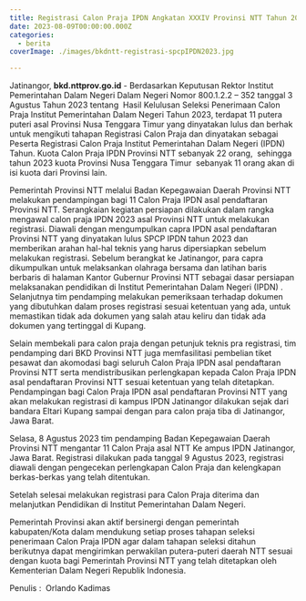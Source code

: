 ```yaml
---
title: Registrasi Calon Praja IPDN Angkatan XXXIV Provinsi NTT Tahun 2023
date: 2023-08-09T00:00:00.000Z
categories:
  - berita
coverImage: ./images/bkdntt-registrasi-spcpIPDN2023.jpg

---
```


Jatinangor, **bkd.nttprov.go.id** - Berdasarkan Keputusan Rektor Institut Pemerintahan Dalam Negeri Dalam Negeri Nomor 800.1.2.2 – 352 tanggal 3 Agustus Tahun 2023 tentang  Hasil Kelulusan Seleksi Penerimaan Calon Praja Institut Pemerintahan Dalam Negeri Tahun 2023, terdapat 11 putera puteri asal Provinsi Nusa Tenggara Timur yang dinyatakan lulus dan berhak untuk mengikuti tahapan Registrasi Calon Praja dan dinyatakan sebagai Peserta Registrasi Calon Praja Institut Pemerintahan Dalam Negeri (IPDN) Tahun. Kuota Calon Praja IPDN Provinsi NTT sebanyak 22 orang,  sehingga tahun 2023 kuota Provinsi Nusa Tenggara Timur  sebanyak 11 orang akan di isi kuota dari Provinsi lain.

Pemerintah Provinsi NTT melalui Badan Kepegawaian Daerah Provinsi NTT melakukan pendampingan bagi 11 Calon Praja IPDN asal pendaftaran Provinsi NTT. Serangkaian kegiatan persiapan dilakukan dalam rangka mengawal calon praja IPDN 2023 asal Provinsi NTT untuk melakukan registrasi. Diawali dengan mengumpulkan capra IPDN asal pendaftaran Provinsi NTT yang dinyatakan lulus SPCP IPDN tahun 2023 dan memberikan arahan hal-hal teknis yang harus dipersiapkan sebelum melakukan registrasi. Sebelum berangkat ke Jatinangor, para capra dikumpulkan untuk melaksankan olahraga bersama dan latihan baris berbaris di halaman Kantor Gubernur Provinsi NTT sebagai dasar persiapan melaksanakan pendidikan di Institut Pemerintahan Dalam Negeri (IPDN) . Selanjutnya tim pendamping melakukan pemeriksaan terhadap dokumen yang dibutuhkan dalam proses registrasi sesuai ketentuan yang ada, untuk memastikan tidak ada dokumen yang salah atau keliru dan tidak ada dokumen yang tertinggal di Kupang.

Selain membekali para calon praja dengan petunjuk teknis pra registrasi, tim pendamping dari BKD Provinsi NTT juga memfasilitasi pembelian tiket pesawat dan akomodasi bagi seluruh Calon Praja IPDN asal pendaftaran Provinsi NTT serta mendistribusikan perlengkapan kepada Calon Praja IPDN asal pendaftaran Provinsi NTT sesuai ketentuan yang telah ditetapkan. Pendampingan bagi Calon Praja IPDN asal pendaftaran Provinsi NTT yang akan melakukan registrasi di kampus IPDN Jatinangor dilakukan sejak dari bandara Eltari Kupang sampai dengan para calon praja tiba di Jatinangor, Jawa Barat.

Selasa, 8 Agustus 2023 tim pendamping Badan Kepegawaian Daerah Provinsi NTT mengantar 11 Calon Praja asal NTT Ke ampus IPDN Jatinangor, Jawa Barat. Registrasi dilakukan pada tanggal 9 Agustus 2023, registrasi diawali dengan pengecekan perlengkapan Calon Praja dan kelengkapan berkas-berkas yang telah ditentukan.

Setelah selesai melakukan registrasi para Calon Praja diterima dan melanjutkan Pendidikan di Institut Pemerintahan Dalam Negeri.

Pemerintah Provinsi akan aktif bersinergi dengan pemerintah kabupaten/Kota dalam mendukung setiap proses tahapan seleksi penerimaan Calon Praja IPDN agar dalam tahapan seleksi ditahun berikutnya dapat mengirimkan perwakilan putera-puteri daerah NTT sesuai dengan kuota bagi Pemerintah Provinsi NTT yang telah ditetapkan oleh Kementerian Dalam Negeri Republik Indonesia.

Penulis :  Orlando Kadimas
